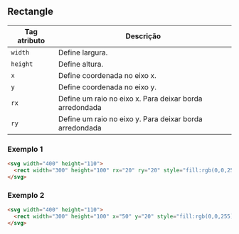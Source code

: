 ## Rectangle

|Tag atributo|Descrição 
|-|-
|`width`| Define largura.
|`height`| Define altura.
|`x`| Define coordenada no eixo x.
|`y`| Define coordenada no eixo y.
|`rx`| Define um raio no eixo x. Para deixar borda arredondada
|`ry`| Define um raio no eixo y. Para deixar borda arredondada

### Exemplo 1

```HTML
<svg width="400" height="110">
  <rect width="300" height="100" rx="20" ry="20" style="fill:rgb(0,0,255);stroke-width:3;stroke:rgb(0,0,0)" />
</svg>
```

### Exemplo 2

```HTML
<svg width="400" height="110">
  <rect width="300" height="100" x="50" y="20" style="fill:rgb(0,0,255);stroke-width:3;stroke:rgb(0,0,0)" />
</svg>
```
